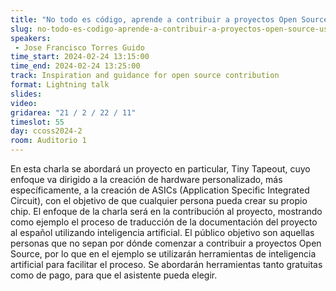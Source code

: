 ```yaml
---
title: "No todo es código, aprende a contribuir a proyectos Open Source usando inteligencia artificial"
slug: no-todo-es-codigo-aprende-a-contribuir-a-proyectos-open-source-usando-inteligencia-artificial
speakers:
 - Jose Francisco Torres Guido
time_start: 2024-02-24 13:15:00
time_end: 2024-02-24 13:25:00
track: Inspiration and guidance for open source contribution
format: Lightning talk
slides: 
video: 
gridarea: "21 / 2 / 22 / 11"
timeslot: 55
day: ccoss2024-2
room: Auditorio 1
---
```


En esta charla se abordará un proyecto en particular, Tiny Tapeout, cuyo enfoque va dirigido a la creación de hardware personalizado, más específicamente, a la creación de ASICs (Application Specific Integrated Circuit), con el objetivo de que cualquier persona pueda crear su propio chip. El enfoque de la charla será en la contribución al proyecto, mostrando como ejemplo el proceso de traducción de la documentación del proyecto al español utilizando inteligencia artificial. El público objetivo son aquellas personas que no sepan por dónde comenzar a contribuir a proyectos Open Source, por lo que en el ejemplo se utilizarán herramientas de inteligencia artificial para facilitar el proceso. Se abordarán herramientas tanto gratuitas como de pago, para que el asistente pueda elegir.